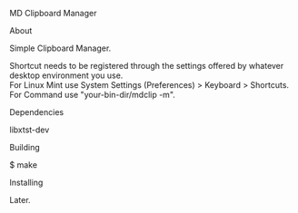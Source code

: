 MD Clipboard Manager


About

Simple Clipboard Manager. 

Shortcut needs to be registered through the settings offered by whatever desktop environment you use.\
For Linux Mint use System Settings (Preferences) > Keyboard > Shortcuts. For Command use "your-bin-dir/mdclip -m".


Dependencies

libxtst-dev


Building

$ make


Installing

Later.
